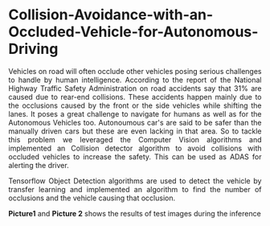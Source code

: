 # Collision-Avoidance-with-an-Occluded-Vehicle-for-Autonomous-Driving
<p align="justify">
Vehicles on road will often occlude other vehicles posing serious challenges to handle by human intelligence. According to the report of the National Highway Traffic Safety Administration on road accidents say that 31% are caused due to rear-end collisions. These accidents happen mainly due to the occlusions caused by the front or the side vehicles while shifting the lanes. It poses a great challenge to navigate for humans as well as for the Autonomous Vehicles too. Autonoumous car's are said to be safer than the manually driven cars but these are even lacking in that area.
So to tackle this problem we leveraged the Computer Vision algorithms and implemented an Collision detector algorithm to avoid collisions with occluded vehicles to increase the safety. This can be used as ADAS for alerting the driver.
<p align="justify">
Tensorflow Object Detection algorithms are used to detect the vehicle by transfer learning and implemented an algorithm to find the number of occlusions and the vehicle causing that occlusion.

**Picture1** and **Picture 2** shows the results of test images during the inference
